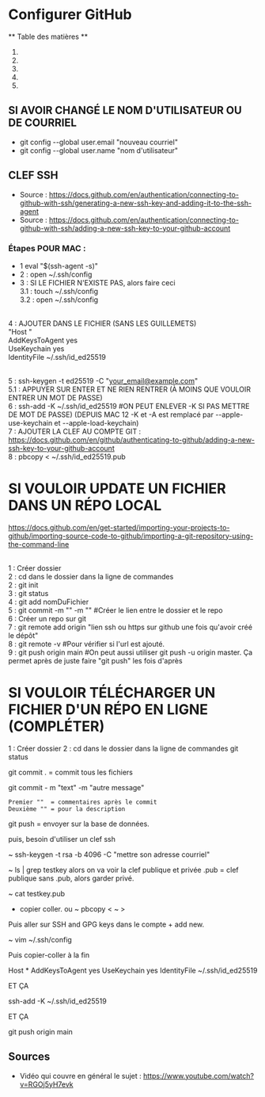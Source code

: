 # Configurer GitHub

** Table des matières **

1.
1.
1.
1.
1.

## SI AVOIR CHANGÉ LE NOM D'UTILISATEUR OU DE COURRIEL

- git config --global user.email "nouveau courriel"
- git config --global user.name "nom d'utilisateur"

## CLEF SSH

- Source : https://docs.github.com/en/authentication/connecting-to-github-with-ssh/generating-a-new-ssh-key-and-adding-it-to-the-ssh-agent
- Source : https://docs.github.com/en/authentication/connecting-to-github-with-ssh/adding-a-new-ssh-key-to-your-github-account

### Étapes POUR MAC :

- 1 eval "$(ssh-agent -s)"
- 2 : open ~/.ssh/config
- 3 : SI LE FICHIER N'EXISTE PAS, alors faire ceci
  <br>3.1 : touch ~/.ssh/config
  <br>3.2 : open ~/.ssh/config

<br>4 : AJOUTER DANS LE FICHIER (SANS LES GUILLEMETS)
<br>"Host \"
<br>AddKeysToAgent yes
<br>UseKeychain yes
<br>IdentityFile ~/.ssh/id_ed25519

<br>5 : ssh-keygen -t ed25519 -C "your_email@example.com"
<br>5.1 : APPUYER SUR ENTER ET NE RIEN RENTRER (À MOINS QUE VOULOIR ENTRER UN MOT DE PASSE)
<br>6 : ssh-add -K ~/.ssh/id_ed25519
#ON PEUT ENLEVER -K SI PAS METTRE DE MOT DE PASSE) (DEPUIS MAC 12 -K et -A est remplacé par --apple-use-keychain et --apple-load-keychain)
<br>7 : AJOUTER LA CLEF AU COMPTE GIT : https://docs.github.com/en/github/authenticating-to-github/adding-a-new-ssh-key-to-your-github-account
<br>8 : pbcopy < ~/.ssh/id_ed25519.pub

# SI VOULOIR UPDATE UN FICHIER DANS UN RÉPO LOCAL

https://docs.github.com/en/get-started/importing-your-projects-to-github/importing-source-code-to-github/importing-a-git-repository-using-the-command-line

<br>1 : Créer dossier
<br>2 : cd dans le dossier dans la ligne de commandes
<br>2 : git init
<br>3 : git status
<br>4 : git add nomDuFichier
<br>5 : git commit -m "" -m ""
#Créer le lien entre le dossier et le repo
<br>6 : Créer un repo sur git
<br>7 : git remote add origin "lien ssh ou https sur github une fois qu'avoir créé le dépôt"
<br>8 : git remote -v
#Pour vérifier si l'url est ajouté.
<br>9 : git push origin main
#On peut aussi utiliser git push -u origin master. Ça permet après de juste faire "git push" les fois d'après

# SI VOULOIR TÉLÉCHARGER UN FICHIER D'UN RÉPO EN LIGNE (COMPLÉTER)

1 : Créer dossier
2 : cd dans le dossier dans la ligne de commandes
git status

git commit . = commit tous les fichiers

git commit - m "text" -m "autre message"

    Premier ""  = commentaires après le commit
    Deuxième "" = pour la description

git push = envoyer sur la base de données.

puis, besoin d'utiliser un clef ssh

~ ssh-keygen -t rsa -b 4096 -C "mettre son adresse courriel"

~ ls | grep testkey
alors on va voir la clef publique et privée
.pub = clef publique
sans .pub, alors garder privé.

~ cat testkey.pub

- copier coller. ou ~ pbcopy < ~ >

Puis aller sur SSH and GPG keys dans le compte + add new.

~ vim ~/.ssh/config

Puis copier-coller à la fin

Host \*
AddKeysToAgent yes
UseKeychain yes
IdentityFile ~/.ssh/id_ed25519

ET ÇA

ssh-add -K ~/.ssh/id_ed25519

ET ÇA

git push origin main

## Sources

- Vidéo qui couvre en général le sujet : https://www.youtube.com/watch?v=RGOj5yH7evk
